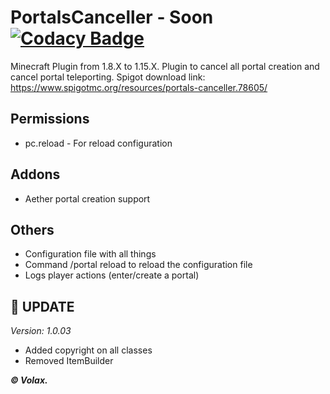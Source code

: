 # PortalsCanceller - Soon [![Codacy Badge](https://api.codacy.com/project/badge/Grade/3e7613f721cd4543972331d0e4ea0339)](https://app.codacy.com/manual/VolaxYT/PortalsCanceller?utm_source=github.com&utm_medium=referral&utm_content=VolaxYT/PortalsCanceller&utm_campaign=Badge_Grade_Dashboard)

Minecraft Plugin from 1.8.X to 1.15.X. Plugin to cancel all portal creation and cancel portal teleporting.
Spigot download link: <https://www.spigotmc.org/resources/portals-canceller.78605/>

**Permissions**
----------------------------
- pc.reload - For reload configuration

**Addons**
--------------------------
- Aether portal creation support

**Others**
-----------------
- Configuration file with all things
- Command /portal reload to reload the configuration file
- Logs player actions (enter/create a portal)

🔧 **UPDATE**
-----------------
*Version: 1.0.03*
- Added copyright on all classes
- Removed ItemBuilder

***© Volax.***
